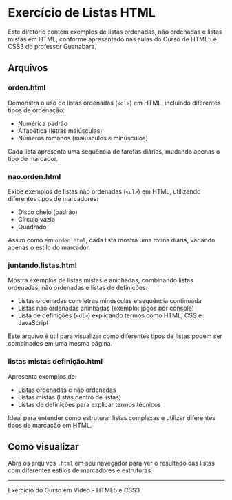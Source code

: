 # Exercício de Listas HTML

Este diretório contém exemplos de listas ordenadas, não ordenadas e listas mistas em HTML, conforme apresentado nas aulas do Curso de HTML5 e CSS3 do professor Guanabara.

## Arquivos

### orden.html

Demonstra o uso de listas ordenadas (`<ol>`) em HTML, incluindo diferentes tipos de ordenação:
- Numérica padrão
- Alfabética (letras maiúsculas)
- Números romanos (maiúsculos e minúsculos)

Cada lista apresenta uma sequência de tarefas diárias, mudando apenas o tipo de marcador.

### nao.orden.html

Exibe exemplos de listas não ordenadas (`<ul>`) em HTML, utilizando diferentes tipos de marcadores:
- Disco cheio (padrão)
- Círculo vazio
- Quadrado

Assim como em `orden.html`, cada lista mostra uma rotina diária, variando apenas o estilo do marcador.

### juntando.listas.html

Mostra exemplos de listas mistas e aninhadas, combinando listas ordenadas, não ordenadas e listas de definições:
- Listas ordenadas com letras minúsculas e sequência continuada
- Listas não ordenadas aninhadas (exemplo: jogos por console)
- Lista de definições (`<dl>`) explicando termos como HTML, CSS e JavaScript

Este arquivo é útil para visualizar como diferentes tipos de listas podem ser combinados em uma mesma página.

### listas mistas definição.html

Apresenta exemplos de:
- Listas ordenadas e não ordenadas
- Listas mistas (listas dentro de listas)
- Listas de definições para explicar termos técnicos

Ideal para entender como estruturar listas complexas e utilizar diferentes tipos de marcação em HTML.

## Como visualizar

Abra os arquivos `.html` em seu navegador para ver o resultado das listas com diferentes estilos de marcadores e estruturas.

---
Exercício do Curso em Vídeo - HTML5 e CSS3



